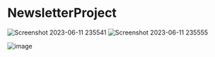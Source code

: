 # NewsletterProject

![Screenshot 2023-06-11 235541](https://github.com/ShabnamHaque/NewsletterProject/assets/70348415/3af6c4d9-99df-4333-a4b9-7fe198edb6fd)
![Screenshot 2023-06-11 235555](https://github.com/ShabnamHaque/NewsletterProject/assets/70348415/f3040434-f4be-4ee8-8a3e-a07df0c34886)

![image](https://github.com/ShabnamHaque/NewsletterProject/assets/70348415/1b079785-3fe2-43f4-bcd5-8f46acb28c9c)

